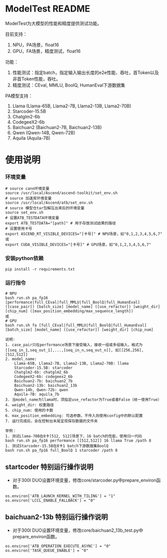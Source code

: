 # ModelTest README

ModelTest为大模型的性能和精度提供测试功能。

目前支持：

1. NPU，PA场景，float16
2. GPU，FA场景，精度测试，float16

功能：

1. 性能测试：指定batch，指定输入输出长度的e2e性能、吞吐，首Token以及非首Token性能，吞吐。
2. 精度测试：CEval, MMLU, BoolQ, HumanEval下游数据集

PA模型支持：

1. Llama (Llama-65B, Llama2-7B, Llama2-13B, Llama2-70B)
2. Starcoder-15.5B
3. Chatglm2-6b
4. CodegeeX2-6b
5. Baichuan2 (Baichuan2-7B, Baichuan2-13B)
6. Qwen (Qwen-14B, Qwen-72B)
7. Aquila (Aquila-7B)

# 使用说明

### 环境变量

```shell
# source cann环境变量
source /usr/local/Ascend/ascend-toolkit/set_env.sh
# source 加速库环境变量
source /usr/local/Ascend/atb/set_env.sh
# source 模型仓tar包解压出来后的环境变量
source set_env.sh
# 设置ATB_TESTDATA环境变量
export ATB_TESTDATA="[path]" # 用于存放测试结果的路径
# 设置使用卡号
export ASCEND_RT_VISIBLE_DEVICES="[卡号]" # NPU场景，如"0,1,2,3,4,5,6,7"
或
export CUDA_VISIBLE_DEVICES="[卡号]" # GPU场景，如"0,1,2,3,4,5,6,7"
```

### 安装python依赖

```
pip install -r requirements.txt
```

### 运行指令

```
# NPU
bash run.sh pa_fp16 [performance|full_CEval|full_MMLU|full_BoolQ|full_HumanEval] ([case_pair]) [batch_size] [model_name] ([use_refactor]) [weight_dir] [chip_num] ([max_position_embedding/max_sequence_length])
或
# GPU
bash run.sh fa [full_CEval|full_MMLU|full_BoolQ|full_HumanEval] [batch_size] [model_name] ([use_refactor]) [weight_dir] [chip_num]

说明:
1. case_pair只在performance场景下接受输入，接收一组或多组输入，格式为[[seq_in_1,seq_out_1],...,[seq_in_n,seq_out_n]], 如[[256,256],[512,512]]
2. model_name:
    Llama-65B, Llama2-7B, Llama2-13B, Llama2-70B: llama
    Starcoder-15.5B: starcoder
    Chatglm2-6b: chatglm2_6b
    CodegeeX2-6b: codegeex2_6b
    Baichuan2-7b: baichuan2_7b
    Baichuan2-13b: baichuan2_13b
    Qwen-14b, Qwen-72b: qwen
    Aquila-7B: aquila_7b
3. 当model_name为llama时，须指定use_refactor为True或者False（统一使用True）
4. weight_dir: 权重路径
5. chip_num: 使用的卡数
6. max_position_embedding: 可选参数，不传入则使用config中的默认配置
7. 运行完成后，会在控制台末尾呈现保存数据的文件夹

举例：
1. 测试Llama-70B在8卡[512, 512]场景下，16 batch的性能，使用归一代码
bash run.sh pa_fp16 performance [[512,512]] 16 llama True /path 8
1. 测试Starcoder-15.5B在8卡1 batch下游数据集BoolQ
bash run.sh pa_fp16 full_BoolQ 1 starcoder /path 8
``` 

## startcoder 特别运行操作说明

- 对于300I DUO设置环境变量，修改core/starcoder.py中prepare_environ函数。

```shell
os.environ['ATB_LAUNCH_KERNEL_WITH_TILING'] = "1"
os.environ['LCCL_ENABLE_FALLBACK'] = "0"
```

## baichuan2-13b 特别运行操作说明

- 对于300I DUO设置环境变量，修改core/baichuan2_13b_test.py中prepare_environ函数。

```shell
os.environ['ATB_OPERATION_EXECUTE_ASYNC'] = "0"
os.environ['TASK_QUEUE_ENABLE'] = "0"
```